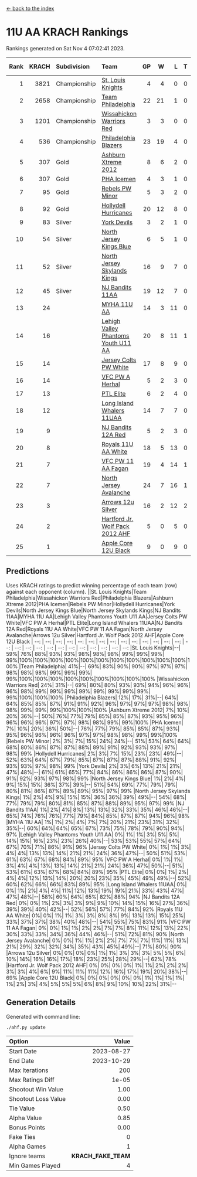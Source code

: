 [<- back to the index](readme.md)
# 11U AA KRACH Rankings
Rankings generated on Sat Nov  4 07:02:41 2023.

Rank|KRACH|Subdivision|Team|GP|W|L|T|OTW|OTL|SoS|Exp Wins|Win Diff
---:|---:|:---|:---|---:|---:|---:|---:|---:|---:|---:|---:|---:
1|3821|Championship|[St. Louis Knights](https://gamesheetstats.com/seasons/3659/teams/143319/schedule)|4|4|0|0|0|0|129|4.8|-0.0
2|2658|Championship|[Team Philadelphia](https://gamesheetstats.com/seasons/3659/teams/140788/schedule)|22|21|1|0|0|0|151|21.8|-0.0
3|1201|Championship|[Wissahickon Warriors Red](https://gamesheetstats.com/seasons/3659/teams/140468/schedule)|3|3|0|0|1|0|48|3.9|0.0
4|536|Championship|[Philadelphia Blazers](https://gamesheetstats.com/seasons/3659/teams/140785/schedule)|23|19|4|0|0|0|511|19.8|-0.0
5|307|Gold|[Ashburn Xtreme 2012](https://gamesheetstats.com/seasons/3659/teams/140775/schedule)|8|6|2|0|1|0|604|6.8|-0.0
6|307|Gold|[PHA Icemen](https://gamesheetstats.com/seasons/3659/teams/143313/schedule)|4|3|1|0|0|0|549|3.8|-0.0
7|95|Gold|[Rebels PW Minor](https://gamesheetstats.com/seasons/3659/teams/140786/schedule)|5|3|2|0|0|0|539|3.8|-0.0
8|92|Gold|[Hollydell Hurricanes](https://gamesheetstats.com/seasons/3659/teams/140777/schedule)|20|12|8|0|0|1|599|12.9|0.0
9|83|Silver|[York Devils](https://gamesheetstats.com/seasons/3659/teams/140469/schedule)|3|2|1|0|1|0|669|2.9|0.0
10|54|Silver|[North Jersey Kings Blue](https://gamesheetstats.com/seasons/3659/teams/140459/schedule)|6|5|1|0|0|0|13|5.9|0.0
11|52|Silver|[North Jersey Skylands Kings](https://gamesheetstats.com/seasons/3659/teams/140784/schedule)|16|9|7|0|1|1|394|9.9|0.0
12|45|Silver|[NJ Bandits 11AA](https://gamesheetstats.com/seasons/3659/teams/140782/schedule)|19|12|7|0|0|1|193|12.9|0.0
13|24||[MYHA 11U AA](https://gamesheetstats.com/seasons/3659/teams/140781/schedule)|14|3|11|0|0|0|684|3.9|0.0
14|16||[Lehigh Valley Phantoms Youth U11 AA](https://gamesheetstats.com/seasons/3659/teams/140779/schedule)|20|8|11|1|1|0|525|9.4|0.0
15|14||[Jersey Colts PW White](https://gamesheetstats.com/seasons/3659/teams/140778/schedule)|17|8|9|0|1|0|197|8.9|0.0
16|14||[VFC PW A Herhal](https://gamesheetstats.com/seasons/3659/teams/140467/schedule)|5|2|3|0|0|1|36|2.9|0.0
17|13||[PTL Elite](https://gamesheetstats.com/seasons/3659/teams/140462/schedule)|6|2|4|0|0|0|31|2.9|0.0
18|12||[Long Island Whalers 11UAA](https://gamesheetstats.com/seasons/3659/teams/140780/schedule)|14|7|7|0|0|1|53|7.9|0.0
19|9||[NJ Bandits 12A Red](https://gamesheetstats.com/seasons/3659/teams/140458/schedule)|5|2|3|0|0|0|16|2.9|0.0
20|8||[Royals 11U AA White](https://gamesheetstats.com/seasons/3659/teams/140787/schedule)|18|5|13|0|1|0|259|5.9|0.0
21|7||[VFC PW 11 AA Fagan](https://gamesheetstats.com/seasons/3659/teams/140789/schedule)|19|4|14|1|1|1|194|5.4|0.0
22|7||[North Jersey Avalanche](https://gamesheetstats.com/seasons/3659/teams/140783/schedule)|24|7|16|1|1|3|142|8.4|0.0
23|3||[Arrows 12u Silver](https://gamesheetstats.com/seasons/3659/teams/140774/schedule)|16|2|12|2|0|0|55|3.9|0.0
24|2||[Hartford Jr. Wolf Pack 2012 AHF](https://gamesheetstats.com/seasons/3659/teams/140776/schedule)|5|0|5|0|0|0|31|0.9|0.0
25|1||[Apple Core 12U Black](https://gamesheetstats.com/seasons/3659/teams/140773/schedule)|9|0|9|0|0|0|472|0.9|0.0

## Predictions
Uses KRACH ratings to predict winning percentage of each team (row) against each opponent (column).
||St. Louis Knights|Team Philadelphia|Wissahickon Warriors Red|Philadelphia Blazers|Ashburn Xtreme 2012|PHA Icemen|Rebels PW Minor|Hollydell Hurricanes|York Devils|North Jersey Kings Blue|North Jersey Skylands Kings|NJ Bandits 11AA|MYHA 11U AA|Lehigh Valley Phantoms Youth U11 AA|Jersey Colts PW White|VFC PW A Herhal|PTL Elite|Long Island Whalers 11UAA|NJ Bandits 12A Red|Royals 11U AA White|VFC PW 11 AA Fagan|North Jersey Avalanche|Arrows 12u Silver|Hartford Jr. Wolf Pack 2012 AHF|Apple Core 12U Black
| --: | --: | --: | --: | --: | --: | --: | --: | --: | --: | --: | --: | --: | --: | --: | --: | --: | --: | --: | --: | --: | --: | --: | --: | --: | --: 
|St. Louis Knights|--| 59%| 76%| 88%| 93%| 93%| 98%| 98%| 98%| 99%| 99%| 99%| 99%|100%|100%|100%|100%|100%|100%|100%|100%|100%|100%|100%|100%
|Team Philadelphia| 41%|--| 69%| 83%| 90%| 90%| 97%| 97%| 97%| 98%| 98%| 98%| 99%| 99%| 99%| 99%|100%|100%|100%|100%|100%|100%|100%|100%|100%
|Wissahickon Warriors Red| 24%| 31%|--| 69%| 80%| 80%| 93%| 93%| 94%| 96%| 96%| 96%| 98%| 99%| 99%| 99%| 99%| 99%| 99%| 99%| 99%| 99%|100%|100%|100%
|Philadelphia Blazers| 12%| 17%| 31%|--| 64%| 64%| 85%| 85%| 87%| 91%| 91%| 92%| 96%| 97%| 97%| 97%| 98%| 98%| 98%| 99%| 99%| 99%|100%|100%|100%
|Ashburn Xtreme 2012|  7%| 10%| 20%| 36%|--| 50%| 76%| 77%| 79%| 85%| 85%| 87%| 93%| 95%| 96%| 96%| 96%| 96%| 97%| 97%| 98%| 98%| 99%| 99%|100%
|PHA Icemen|  7%| 10%| 20%| 36%| 50%|--| 76%| 77%| 79%| 85%| 85%| 87%| 93%| 95%| 96%| 96%| 96%| 96%| 97%| 97%| 98%| 98%| 99%| 99%|100%
|Rebels PW Minor|  2%|  3%|  7%| 15%| 24%| 24%|--| 51%| 53%| 64%| 64%| 68%| 80%| 86%| 87%| 87%| 88%| 89%| 91%| 92%| 93%| 93%| 97%| 98%| 99%
|Hollydell Hurricanes|  2%|  3%|  7%| 15%| 23%| 23%| 49%|--| 52%| 63%| 64%| 67%| 79%| 85%| 87%| 87%| 87%| 88%| 91%| 92%| 93%| 93%| 97%| 98%| 99%
|York Devils|  2%|  3%|  6%| 13%| 21%| 21%| 47%| 48%|--| 61%| 61%| 65%| 77%| 84%| 86%| 86%| 86%| 87%| 90%| 91%| 92%| 93%| 97%| 98%| 99%
|North Jersey Kings Blue|  1%|  2%|  4%|  9%| 15%| 15%| 36%| 37%| 39%|--| 51%| 54%| 69%| 77%| 79%| 79%| 80%| 81%| 86%| 87%| 89%| 89%| 95%| 97%| 99%
|North Jersey Skylands Kings|  1%|  2%|  4%|  9%| 15%| 15%| 36%| 36%| 39%| 49%|--| 54%| 68%| 77%| 79%| 79%| 80%| 81%| 85%| 87%| 88%| 89%| 95%| 97%| 99%
|NJ Bandits 11AA|  1%|  2%|  4%|  8%| 13%| 13%| 32%| 33%| 35%| 46%| 46%|--| 65%| 74%| 76%| 76%| 77%| 79%| 84%| 85%| 87%| 87%| 94%| 96%| 98%
|MYHA 11U AA|  1%|  1%|  2%|  4%|  7%|  7%| 20%| 21%| 23%| 31%| 32%| 35%|--| 60%| 64%| 64%| 65%| 67%| 73%| 75%| 78%| 79%| 90%| 94%| 97%
|Lehigh Valley Phantoms Youth U11 AA|  0%|  1%|  1%|  3%|  5%|  5%| 14%| 15%| 16%| 23%| 23%| 26%| 40%|--| 53%| 53%| 55%| 57%| 64%| 67%| 70%| 71%| 86%| 91%| 96%
|Jersey Colts PW White|  0%|  1%|  1%|  3%|  4%|  4%| 13%| 13%| 14%| 21%| 21%| 24%| 36%| 47%|--| 50%| 51%| 53%| 61%| 63%| 67%| 68%| 84%| 89%| 95%
|VFC PW A Herhal|  0%|  1%|  1%|  3%|  4%|  4%| 13%| 13%| 14%| 21%| 21%| 24%| 36%| 47%| 50%|--| 51%| 53%| 61%| 63%| 67%| 68%| 84%| 89%| 95%
|PTL Elite|  0%|  0%|  1%|  2%|  4%|  4%| 12%| 13%| 14%| 20%| 20%| 23%| 35%| 45%| 49%| 49%|--| 52%| 60%| 62%| 66%| 66%| 83%| 89%| 95%
|Long Island Whalers 11UAA|  0%|  0%|  1%|  2%|  4%|  4%| 11%| 12%| 13%| 19%| 19%| 21%| 33%| 43%| 47%| 47%| 48%|--| 58%| 60%| 64%| 65%| 82%| 88%| 94%
|NJ Bandits 12A Red|  0%|  0%|  1%|  2%|  3%|  3%|  9%|  9%| 10%| 14%| 15%| 16%| 27%| 36%| 39%| 39%| 40%| 42%|--| 52%| 56%| 57%| 77%| 84%| 92%
|Royals 11U AA White|  0%|  0%|  1%|  1%|  3%|  3%|  8%|  8%|  9%| 13%| 13%| 15%| 25%| 33%| 37%| 37%| 38%| 40%| 48%|--| 54%| 55%| 75%| 83%| 91%
|VFC PW 11 AA Fagan|  0%|  0%|  1%|  1%|  2%|  2%|  7%|  7%|  8%| 11%| 12%| 13%| 22%| 30%| 33%| 33%| 34%| 36%| 44%| 46%|--| 51%| 72%| 81%| 90%
|North Jersey Avalanche|  0%|  0%|  1%|  1%|  2%|  2%|  7%|  7%|  7%| 11%| 11%| 13%| 21%| 29%| 32%| 32%| 34%| 35%| 43%| 45%| 49%|--| 71%| 80%| 90%
|Arrows 12u Silver|  0%|  0%|  0%|  0%|  1%|  1%|  3%|  3%|  3%|  5%|  5%|  6%| 10%| 14%| 16%| 16%| 17%| 18%| 23%| 25%| 28%| 29%|--| 62%| 78%
|Hartford Jr. Wolf Pack 2012 AHF|  0%|  0%|  0%|  0%|  1%|  1%|  2%|  2%|  2%|  3%|  3%|  4%|  6%|  9%| 11%| 11%| 11%| 12%| 16%| 17%| 19%| 20%| 38%|--| 69%
|Apple Core 12U Black|  0%|  0%|  0%|  0%|  0%|  0%|  1%|  1%|  1%|  1%|  1%|  2%|  3%|  4%|  5%|  5%|  5%|  6%|  8%|  9%| 10%| 10%| 22%| 31%|--

## Generation Details

Generated with command line:
```
./ahf.py update
```

| Option | Value |
| :----- | ----: |
| Start Date | 2023-08-27 |
| End Date | 2023-10-29 |
| Max Iterations | 200 |
| Max Ratings Diff | 1e-05 |
| Shootout Win Value | 1.00 |
| Shootout Loss Value | 0.00 |
| Tie Value | 0.50 |
| Alpha Value | 0.85 |
| Bonus Points | 0.00 |
| Fake Ties | 0 |
| Alpha Games | 1 |
| Ignore teams | __KRACH_FAKE_TEAM__ |
| Min Games Played | 4 |

